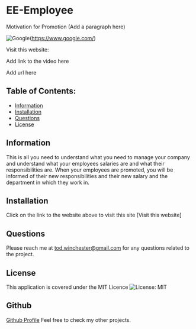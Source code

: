 # EE-Employee

Motivation for Promotion
(Add a paragraph here)

![Google](https://custom-icon-badges.demolab.com/badge/Google-grey?logo=google&logoColor=red)(https://www.google.com/)

Visit this website:

Add link to the video here

Add url here

## Table of Contents:

- [Information](#information)
- [Installation](#installation)
- [Questions](#questions)
- [License](#license)


## Information
This is all you need to understand what you need to manage your company and understand what your employees salaries are and what their responsibilities are. When your employees are promoted, you will be informed of their new responsibilities and their new salary and the department in which they work in.

## Installation
  Click on the link to the website above to visit this site [Visit this website]

## Questions
  Please reach me at tod.winchester@gmail.com for any questions related to the project.

## License
This application is covered under the MIT Licence
![License: MIT](https://custom-icon-badges.demolab.com/badge/license-MIT-yellowgreen.svg?logo=law)


## Github
[Github Profile](https://github.com/Chesster14)
Feel free to check my other projects.